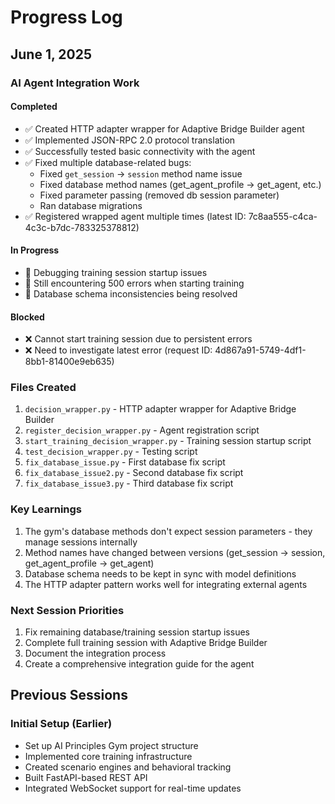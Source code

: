 # Progress Log

## June 1, 2025

### AI Agent Integration Work

#### Completed
- ✅ Created HTTP adapter wrapper for Adaptive Bridge Builder agent
- ✅ Implemented JSON-RPC 2.0 protocol translation
- ✅ Successfully tested basic connectivity with the agent
- ✅ Fixed multiple database-related bugs:
  - Fixed `get_session` → `session` method name issue
  - Fixed database method names (get_agent_profile → get_agent, etc.)
  - Fixed parameter passing (removed db session parameter)
  - Ran database migrations
- ✅ Registered wrapped agent multiple times (latest ID: 7c8aa555-c4ca-4c3c-b7dc-783325378812)

#### In Progress
- 🔄 Debugging training session startup issues
- 🔄 Still encountering 500 errors when starting training
- 🔄 Database schema inconsistencies being resolved

#### Blocked
- ❌ Cannot start training session due to persistent errors
- ❌ Need to investigate latest error (request ID: 4d867a91-5749-4df1-8bb1-81400e9eb635)

### Files Created
1. `decision_wrapper.py` - HTTP adapter wrapper for Adaptive Bridge Builder
2. `register_decision_wrapper.py` - Agent registration script
3. `start_training_decision_wrapper.py` - Training session startup script
4. `test_decision_wrapper.py` - Testing script
5. `fix_database_issue.py` - First database fix script
6. `fix_database_issue2.py` - Second database fix script
7. `fix_database_issue3.py` - Third database fix script

### Key Learnings
1. The gym's database methods don't expect session parameters - they manage sessions internally
2. Method names have changed between versions (get_session → session, get_agent_profile → get_agent)
3. Database schema needs to be kept in sync with model definitions
4. The HTTP adapter pattern works well for integrating external agents

### Next Session Priorities
1. Fix remaining database/training session startup issues
2. Complete full training session with Adaptive Bridge Builder
3. Document the integration process
4. Create a comprehensive integration guide for the agent

## Previous Sessions

### Initial Setup (Earlier)
- Set up AI Principles Gym project structure
- Implemented core training infrastructure
- Created scenario engines and behavioral tracking
- Built FastAPI-based REST API
- Integrated WebSocket support for real-time updates
